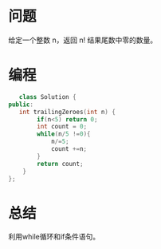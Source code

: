 # 问题 #
 给定一个整数 n，返回 n! 结果尾数中零的数量。
# 编程 #
```C++
   class Solution {
public:
   int trailingZeroes(int n) {
        if(n<5) return 0;
        int count = 0;
        while(n/5 !=0){
            n/=5;
            count +=n;
        }
        return count;
    }
};
```
# 总结 #
 利用while循环和if条件语句。
